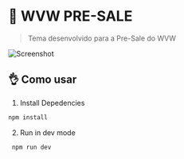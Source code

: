 # 👋 WVW PRE-SALE

> Tema desenvolvido para a Pre-Sale do WVW

![Screenshot](https://ik.imagekit.io/pedropelicioni/imagem_2022-12-21_235727962.png?ik-sdk-version=javascript-1.4.3&updatedAt=1671677851156 "WVW")

## 👌 Como usar

1. Install Depedencies

```sh
npm install
```

2. Run in dev mode

```sh
 npm run dev
```
